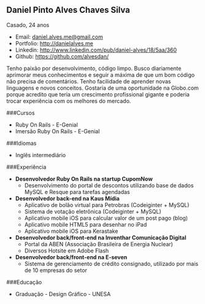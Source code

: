 Daniel Pinto Alves Chaves Silva
--------------
Casado, 24 anos
* Email: daniel.alves.me@gmail.com
* Portfolio: http://danielalves.me
* Linkedin: http://www.linkedin.com/pub/daniel-alves/18/5aa/360
* Github: https://github.com/alvesdan/

Tenho paixão por desenvolvimento, código limpo. Busco diariamente aprimorar meus conhecimentos e seguir
a máxima de que um bom código não precisa de comentários. Tenho facilidade de aprender novas linguagens e novos conceitos.
Gostaria de uma oportunidade na Globo.com porque acredito que teria um crescimento profissional gigante e poderia trocar 
experiência com os melhores do mercado.

###Cursos
* Ruby On Rails - E-Genial
* Imersão Ruby On Rails - E-Genial

###Idiomas
* Inglês intermediário

###Experiência
* __Desenvolvedor Ruby On Rails na startup CupomNow__
    * Desenvolvimento do portal de descontos utilizando base de dados MySQL e Resque para tarefas agendadas
* __Desenvolvedor back-end na Kaus Mídia__
   * Aplicativo de bolão virtual para Petrobras (Codeiginter + MySQL)
   * Sistema de votação eletrônica (Codeiginter + MySQL)
   * Aplicativo mobile iOS para calcular valor de um post pago (blog)
   * Aplicativo mobile HTML5 para desenhar no iPad
   * Aplicativo mobile iOS para Kerastake
* __Desenvolvedor back/front-end na Inventhar Comunicação Digital__
   * Portal da ABEN (Associação Brasileira de Energia Nuclear)
   * Diversos Hotsite em Adobe Flash
* __Desenvolvedor back/front-end na E-seven__
   * Sistema de gerenciamento de crédito consignado, utilizado por mais de 10 empresas do setor

###Educação
* Graduação - Design Gráfico - UNESA
